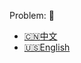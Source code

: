Problem: :link: 
- [:cn:中文](https://leetcode-cn.com/problems/two-sum)
- [:us:English](https://leetcode.com/problems/two-sum)